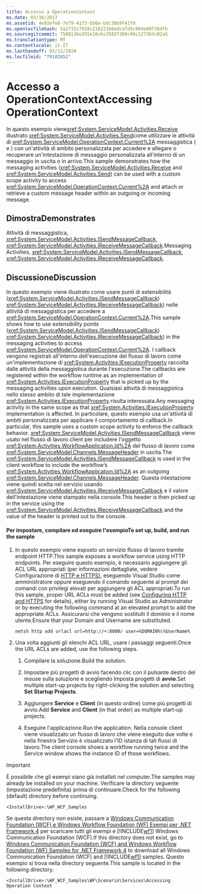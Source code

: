 ```yaml
---
title: Accesso a OperationContext
ms.date: 03/30/2017
ms.assetid: 4e92efe8-7e79-41f3-b50e-bdc38b9f41f8
ms.openlocfilehash: 5a2731c7918c216221b0adcafd5c804e80f36dfb
ms.sourcegitcommit: 7588136e355e10cbc2582f389c90c127363c02a5
ms.translationtype: MT
ms.contentlocale: it-IT
ms.lasthandoff: 03/12/2020
ms.locfileid: "79182852"
---
```

# <a name="accessing-operationcontext"></a><span data-ttu-id="c681e-102">Accesso a OperationContext</span><span class="sxs-lookup"><span data-stu-id="c681e-102">Accessing OperationContext</span></span>
<span data-ttu-id="c681e-103">In questo esempio viene<xref:System.ServiceModel.Activities.Receive> illustrato <xref:System.ServiceModel.Activities.Send>come utilizzare le attività di <xref:System.ServiceModel.OperationContext.Current%2A> messaggistica ( e ) con un'attività di ambito personalizzata per accedere e allegare o recuperare un'intestazione di messaggio personalizzata all'interno di un messaggio in uscita o in arrivo.</span><span class="sxs-lookup"><span data-stu-id="c681e-103">This sample demonstrates how the messaging activities (<xref:System.ServiceModel.Activities.Receive> and <xref:System.ServiceModel.Activities.Send>) can be used with a custom scope activity to access <xref:System.ServiceModel.OperationContext.Current%2A> and attach or retrieve a custom message header within an outgoing or incoming message.</span></span>  
  
## <a name="demonstrates"></a><span data-ttu-id="c681e-104">Dimostra</span><span class="sxs-lookup"><span data-stu-id="c681e-104">Demonstrates</span></span>  
 <span data-ttu-id="c681e-105">Attività di messaggistica, <xref:System.ServiceModel.Activities.ISendMessageCallback>, <xref:System.ServiceModel.Activities.IReceiveMessageCallback>.</span><span class="sxs-lookup"><span data-stu-id="c681e-105">Messaging Activities, <xref:System.ServiceModel.Activities.ISendMessageCallback>, <xref:System.ServiceModel.Activities.IReceiveMessageCallback>.</span></span>  
  
## <a name="discussion"></a><span data-ttu-id="c681e-106">Discussione</span><span class="sxs-lookup"><span data-stu-id="c681e-106">Discussion</span></span>  
 <span data-ttu-id="c681e-107">In questo esempio viene illustrato come usare punti di estensibilità (<xref:System.ServiceModel.Activities.ISendMessageCallback>) <xref:System.ServiceModel.Activities.IReceiveMessageCallback>) nelle attività di messaggistica per accedere a <xref:System.ServiceModel.OperationContext.Current%2A>.</span><span class="sxs-lookup"><span data-stu-id="c681e-107">This sample shows how to use extensibility points (<xref:System.ServiceModel.Activities.ISendMessageCallback>) <xref:System.ServiceModel.Activities.IReceiveMessageCallback>) in the messaging activities to access <xref:System.ServiceModel.OperationContext.Current%2A>.</span></span> <span data-ttu-id="c681e-108">I callback vengono registrati all'interno dell'esecuzione del flusso di lavoro come un'implementazione di <xref:System.Activities.IExecutionProperty> raccolta dalle attività della messaggistica durante l'esecuzione.</span><span class="sxs-lookup"><span data-stu-id="c681e-108">The callbacks are registered within the workflow runtime as an implementation of <xref:System.Activities.IExecutionProperty> that is picked up by the messaging activities upon execution.</span></span> <span data-ttu-id="c681e-109">Qualsiasi attività di messaggistica nello stesso ambito di tale implementazione <xref:System.Activities.IExecutionProperty> risulta interessata.</span><span class="sxs-lookup"><span data-stu-id="c681e-109">Any messaging activity in the same scope as that <xref:System.Activities.IExecutionProperty> implementation is affected.</span></span> <span data-ttu-id="c681e-110">In particolare, questo esempio usa un'attività di ambiti personalizzata per applicare il comportamento di callback.</span><span class="sxs-lookup"><span data-stu-id="c681e-110">In particular, this sample uses a custom scope activity to enforce the callback behavior.</span></span> <span data-ttu-id="c681e-111"><xref:System.ServiceModel.Activities.ISendMessageCallback> viene usato nel flusso di lavoro client per includere l'oggetto <xref:System.Activities.WorkflowApplication.Id%2A> del flusso di lavoro come <xref:System.ServiceModel.Channels.MessageHeader> in uscita.</span><span class="sxs-lookup"><span data-stu-id="c681e-111">The <xref:System.ServiceModel.Activities.ISendMessageCallback> is used in the client workflow to include the workflow’s <xref:System.Activities.WorkflowApplication.Id%2A> as an outgoing <xref:System.ServiceModel.Channels.MessageHeader>.</span></span> <span data-ttu-id="c681e-112">Questa intestazione viene quindi scelta nel servizio usando <xref:System.ServiceModel.Activities.IReceiveMessageCallback> e il valore dell'intestazione viene stampato nella console.</span><span class="sxs-lookup"><span data-stu-id="c681e-112">This header is then picked up in the service using the <xref:System.ServiceModel.Activities.IReceiveMessageCallback> and the value of the header is printed out to the console.</span></span>  
  
#### <a name="to-set-up-build-and-run-the-sample"></a><span data-ttu-id="c681e-113">Per impostare, compilare ed eseguire l'esempio</span><span class="sxs-lookup"><span data-stu-id="c681e-113">To set up, build, and run the sample</span></span>  
  
1. <span data-ttu-id="c681e-114">In questo esempio viene esposto un servizio flusso di lavoro tramite endpoint HTTP.</span><span class="sxs-lookup"><span data-stu-id="c681e-114">This sample exposes a workflow service using HTTP endpoints.</span></span> <span data-ttu-id="c681e-115">Per eseguire questo esempio, è necessario aggiungere gli ACL URL appropriati (per informazioni dettagliate, vedere Configurazione di [HTTP e HTTPS),](../../wcf/feature-details/configuring-http-and-https.md) eseguendo Visual Studio come amministratore oppure eseguendo il comando seguente al prompt dei comandi con privilegi elevati per aggiungere gli ACL appropriati.</span><span class="sxs-lookup"><span data-stu-id="c681e-115">To run this sample, proper URL ACLs must be added (see [Configuring HTTP and HTTPS](../../wcf/feature-details/configuring-http-and-https.md) for details), either by running Visual Studio as Administrator or by executing the following command at an elevated prompt to add the appropriate ACLs.</span></span> <span data-ttu-id="c681e-116">Assicurarsi che vengono sostituiti il dominio e il nome utente.</span><span class="sxs-lookup"><span data-stu-id="c681e-116">Ensure that your Domain and Username are substituted.</span></span>  
  
    ```console  
    netsh http add urlacl url=http://+:8000/ user=%DOMAIN%\%UserName%  
    ```  
  
2. <span data-ttu-id="c681e-117">Una volta aggiunti gli elenchi ACL URL, usare i passaggi seguenti.</span><span class="sxs-lookup"><span data-stu-id="c681e-117">Once the URL ACLs are added, use the following steps.</span></span>  
  
    1. <span data-ttu-id="c681e-118">Compilare la soluzione.</span><span class="sxs-lookup"><span data-stu-id="c681e-118">Build the solution.</span></span>  
  
    2. <span data-ttu-id="c681e-119">Impostare più progetti di avvio facendo clic con il pulsante destro del mouse sulla soluzione e scegliendo Imposta progetti di **avvio**.</span><span class="sxs-lookup"><span data-stu-id="c681e-119">Set multiple start-up projects by right-clicking the solution and selecting **Set Startup Projects**.</span></span>  
  
    3. <span data-ttu-id="c681e-120">Aggiungere **Service** e **Client** (in questo ordine) come più progetti di avvio.</span><span class="sxs-lookup"><span data-stu-id="c681e-120">Add **Service** and **Client** (in that order) as multiple start-up projects.</span></span>  
  
    4. <span data-ttu-id="c681e-121">Eseguire l'applicazione.</span><span class="sxs-lookup"><span data-stu-id="c681e-121">Run the application.</span></span> <span data-ttu-id="c681e-122">Nella console client viene visualizzato un flusso di lavoro che viene eseguito due volte e nella finestra Servizio è visualizzato l'ID istanza di tali flussi di lavoro.</span><span class="sxs-lookup"><span data-stu-id="c681e-122">The client console shows a workflow running twice and the Service window shows the instance ID of those workflows.</span></span>  
  
> [!IMPORTANT]
> <span data-ttu-id="c681e-123">È possibile che gli esempi siano già installati nel computer.</span><span class="sxs-lookup"><span data-stu-id="c681e-123">The samples may already be installed on your machine.</span></span> <span data-ttu-id="c681e-124">Verificare la directory seguente (impostazione predefinita) prima di continuare.</span><span class="sxs-lookup"><span data-stu-id="c681e-124">Check for the following (default) directory before continuing.</span></span>  
>
> `<InstallDrive>:\WF_WCF_Samples`  
>
> <span data-ttu-id="c681e-125">Se questa directory non esiste, passare a [Windows Communication Foundation (WCF) e Windows Workflow Foundation (WF) Esempi per .NET Framework 4](https://www.microsoft.com/download/details.aspx?id=21459) per scaricare tutti gli esempi e [!INCLUDE[wf1](../../../../includes/wf1-md.md)] Windows Communication Foundation (WCF).</span><span class="sxs-lookup"><span data-stu-id="c681e-125">If this directory does not exist, go to [Windows Communication Foundation (WCF) and Windows Workflow Foundation (WF) Samples for .NET Framework 4](https://www.microsoft.com/download/details.aspx?id=21459) to download all Windows Communication Foundation (WCF) and [!INCLUDE[wf1](../../../../includes/wf1-md.md)] samples.</span></span> <span data-ttu-id="c681e-126">Questo esempio si trova nella directory seguente.</span><span class="sxs-lookup"><span data-stu-id="c681e-126">This sample is located in the following directory.</span></span>  
>
> `<InstallDrive>:\WF_WCF_Samples\WF\Scenario\Services\Accessing Operation Context`
